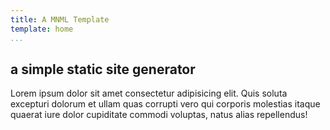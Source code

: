 ```yaml
---
title: A MNML Template
template: home
...
```


## a simple static site generator

Lorem ipsum dolor sit amet consectetur adipisicing elit. Quis soluta excepturi dolorum et ullam quas corrupti vero qui corporis molestias itaque quaerat iure dolor cupiditate commodi voluptas, natus alias repellendus!